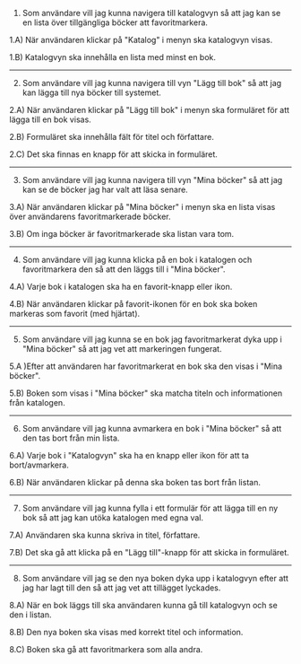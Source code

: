 1. Som användare vill jag kunna navigera till katalogvyn så att jag kan se en lista över tillgängliga böcker att favoritmarkera.

1.A) När användaren klickar på "Katalog" i menyn ska katalogvyn visas.

1.B) Katalogvyn ska innehålla en lista med minst en bok.

---

2. Som användare vill jag kunna navigera till vyn "Lägg till bok" så att jag kan lägga till nya böcker till systemet.

2.A) När användaren klickar på "Lägg till bok" i menyn ska formuläret för att lägga till en bok visas.

2.B) Formuläret ska innehålla fält för titel och författare.

2.C) Det ska finnas en knapp för att skicka in formuläret.

---

3. Som användare vill jag kunna navigera till vyn "Mina böcker" så att jag kan se de böcker jag har valt att läsa senare.

3.A) När användaren klickar på "Mina böcker" i menyn ska en lista visas över användarens favoritmarkerade böcker.

3.B) Om inga böcker är favoritmarkerade ska listan vara tom.

---

4. Som användare vill jag kunna klicka på en bok i katalogen och favoritmarkera den så att den läggs till i "Mina böcker".

4.A) Varje bok i katalogen ska ha en favorit-knapp eller ikon.

4.B) När användaren klickar på favorit-ikonen för en bok ska boken markeras som favorit (med hjärtat).

---

5. Som användare vill jag kunna se en bok jag favoritmarkerat dyka upp i "Mina böcker" så att jag vet att markeringen fungerat.

5.A )Efter att användaren har favoritmarkerat en bok ska den visas i "Mina böcker".

5.B) Boken som visas i "Mina böcker" ska matcha titeln och informationen från katalogen.

---

6. Som användare vill jag kunna avmarkera en bok i "Mina böcker" så att den tas bort från min lista.

6.A) Varje bok i "Katalogvyn" ska ha en knapp eller ikon för att ta bort/avmarkera.

6.B) När användaren klickar på denna ska boken tas bort från listan.

---

7. Som användare vill jag kunna fylla i ett formulär för att lägga till en ny bok så att jag kan utöka katalogen med egna val.

7.A) Användaren ska kunna skriva in titel, författare.

7.B) Det ska gå att klicka på en "Lägg till"-knapp för att skicka in formuläret.

---

8. Som användare vill jag se den nya boken dyka upp i katalogvyn efter att jag har lagt till den så att jag vet att tillägget lyckades.

8.A) När en bok läggs till ska användaren kunna gå till katalogvyn och se den i listan.

8.B) Den nya boken ska visas med korrekt titel och information.

8.C) Boken ska gå att favoritmarkera som alla andra.
